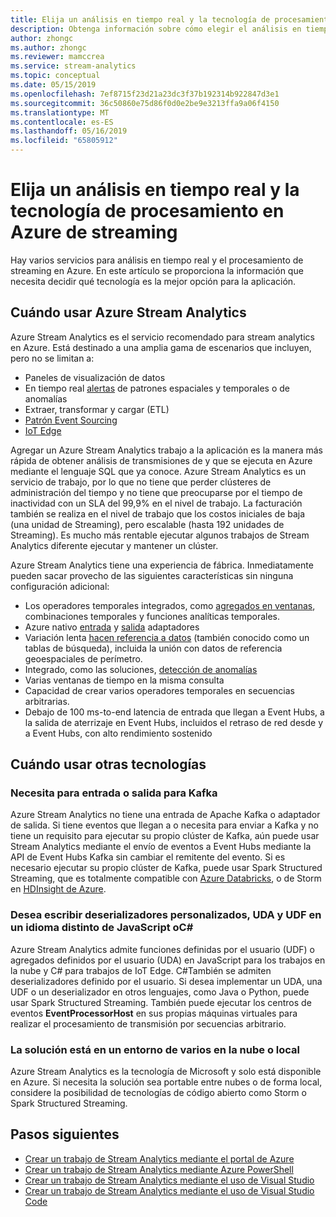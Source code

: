 ```yaml
---
title: Elija un análisis en tiempo real y la tecnología de procesamiento en Azure de streaming
description: Obtenga información sobre cómo elegir el análisis en tiempo real directamente y la tecnología de procesamiento de streaming para compilar la aplicación en Azure.
author: zhongc
ms.author: zhongc
ms.reviewer: mamccrea
ms.service: stream-analytics
ms.topic: conceptual
ms.date: 05/15/2019
ms.openlocfilehash: 7ef8715f23d21a23dc3f37b192314b922847d3e1
ms.sourcegitcommit: 36c50860e75d86f0d0e2be9e3213ffa9a06f4150
ms.translationtype: MT
ms.contentlocale: es-ES
ms.lasthandoff: 05/16/2019
ms.locfileid: "65805912"
---
```

# <a name="choose-a-real-time-analytics-and-streaming-processing-technology-on-azure"></a>Elija un análisis en tiempo real y la tecnología de procesamiento en Azure de streaming

Hay varios servicios para análisis en tiempo real y el procesamiento de streaming en Azure. En este artículo se proporciona la información que necesita decidir qué tecnología es la mejor opción para la aplicación.

## <a name="when-to-use-azure-stream-analytics"></a>Cuándo usar Azure Stream Analytics

Azure Stream Analytics es el servicio recomendado para stream analytics en Azure. Está destinado a una amplia gama de escenarios que incluyen, pero no se limitan a:

* Paneles de visualización de datos
* En tiempo real [alertas](stream-analytics-set-up-alerts.md) de patrones espaciales y temporales o de anomalías
* Extraer, transformar y cargar (ETL)
* [Patrón Event Sourcing](/azure/architecture/patterns/event-sourcing.md)
* [IoT Edge](stream-analytics-edge.md)

Agregar un Azure Stream Analytics trabajo a la aplicación es la manera más rápida de obtener análisis de transmisiones de y que se ejecuta en Azure mediante el lenguaje SQL que ya conoce. Azure Stream Analytics es un servicio de trabajo, por lo que no tiene que perder clústeres de administración del tiempo y no tiene que preocuparse por el tiempo de inactividad con un SLA del 99,9% en el nivel de trabajo. La facturación también se realiza en el nivel de trabajo que los costos iniciales de baja (una unidad de Streaming), pero escalable (hasta 192 unidades de Streaming). Es mucho más rentable ejecutar algunos trabajos de Stream Analytics diferente ejecutar y mantener un clúster.

Azure Stream Analytics tiene una experiencia de fábrica. Inmediatamente pueden sacar provecho de las siguientes características sin ninguna configuración adicional:

* Los operadores temporales integrados, como [agregados en ventanas](stream-analytics-window-functions.md), combinaciones temporales y funciones analíticas temporales.
* Azure nativo [entrada](stream-analytics-add-inputs.md) y [salida](stream-analytics-define-outputs.md) adaptadores
* Variación lenta [hacen referencia a datos](stream-analytics-use-reference-data.md) (también conocido como un tablas de búsqueda), incluida la unión con datos de referencia geoespaciales de perímetro.
* Integrado, como las soluciones, [detección de anomalías](stream-analytics-machine-learning-anomaly-detection.md)
* Varias ventanas de tiempo en la misma consulta
* Capacidad de crear varios operadores temporales en secuencias arbitrarias.
* Debajo de 100 ms-to-end latencia de entrada que llegan a Event Hubs, a la salida de aterrizaje en Event Hubs, incluidos el retraso de red desde y a Event Hubs, con alto rendimiento sostenido

## <a name="when-to-use-other-technologies"></a>Cuándo usar otras tecnologías

### <a name="you-need-to-input-from-or-output-to-kafka"></a>Necesita para entrada o salida para Kafka

Azure Stream Analytics no tiene una entrada de Apache Kafka o adaptador de salida. Si tiene eventos que llegan a o necesita para enviar a Kafka y no tiene un requisito para ejecutar su propio clúster de Kafka, aún puede usar Stream Analytics mediante el envío de eventos a Event Hubs mediante la API de Event Hubs Kafka sin cambiar el remitente del evento. Si es necesario ejecutar su propio clúster de Kafka, puede usar Spark Structured Streaming, que es totalmente compatible con [Azure Databricks](../azure-databricks/index.yml), o de Storm en [HDInsight de Azure](../hdinsight/storm/apache-storm-tutorial-get-started-linux.md).

### <a name="you-want-to-write-udfs-udas-and-custom-deserializers-in-a-language-other-than-javascript-or-c"></a>Desea escribir deserializadores personalizados, UDA y UDF en un idioma distinto de JavaScript oC#

Azure Stream Analytics admite funciones definidas por el usuario (UDF) o agregados definidos por el usuario (UDA) en JavaScript para los trabajos en la nube y C# para trabajos de IoT Edge. C#También se admiten deserializadores definido por el usuario. Si desea implementar un UDA, una UDF o un deserializador en otros lenguajes, como Java o Python, puede usar Spark Structured Streaming. También puede ejecutar los centros de eventos **EventProcessorHost** en sus propias máquinas virtuales para realizar el procesamiento de transmisión por secuencias arbitrario.

### <a name="your-solution-is-in-a-multi-cloud-or-on-premises-environment"></a>La solución está en un entorno de varios en la nube o local

Azure Stream Analytics es la tecnología de Microsoft y solo está disponible en Azure. Si necesita la solución sea portable entre nubes o de forma local, considere la posibilidad de tecnologías de código abierto como Storm o Spark Structured Streaming.

## <a name="next-steps"></a>Pasos siguientes

* [Crear un trabajo de Stream Analytics mediante el portal de Azure](stream-analytics-quick-create-portal.md)
* [Crear un trabajo de Stream Analytics mediante Azure PowerShell](stream-analytics-quick-create-powershell.md)
* [Crear un trabajo de Stream Analytics mediante el uso de Visual Studio](stream-analytics-quick-create-vs.md)
* [Crear un trabajo de Stream Analytics mediante el uso de Visual Studio Code](quick-create-vs-code.md)